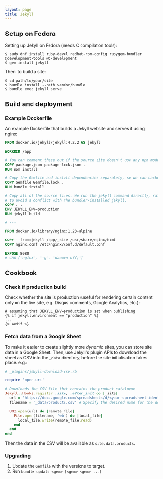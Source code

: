 ```yaml
---
layout: page
title: Jekyll
---
```


## Setup on Fedora

Setting up Jekyll on Fedora (needs C compilation tools):

    $ sudo dnf install ruby-devel redhat-rpm-config rubygem-bundler @development-tools @c-development
    $ gem install jekyll

Then, to build a site:

    $ cd path/to/your/site
    $ bundle install --path vendor/bundle
    $ bundle exec jekyll serve

## Build and deployment

### Example Dockerfile 

An example Dockerfile that builds a Jekyll website and serves it using nginx:

```dockerfile
FROM docker.io/jekyll/jekyll:4.2.2 AS jekyll

WORKDIR /app

# You can comment these out if the source site doesn't use any npm modules
COPY package.json package-lock.json .
RUN npm install

# Copy the Gemfile and install dependencies separately, so we can cache them
COPY Gemfile Gemfile.lock .
RUN bundle install

# Copy all of the source files. We run the jekyll command directly, rather than
# to avoid a conflict with the bundler-installed jekyll.
COPY . .
ENV JEKYLL_ENV=production
RUN jekyll build

# ---

FROM docker.io/library/nginx:1.23-alpine

COPY --from=jekyll /app/_site /usr/share/nginx/html
COPY nginx.conf /etc/nginx/conf.d/default.conf

EXPOSE 8080
# CMD ["nginx", "-g", "daemon off;"]
``````

## Cookbook

### Check if production build

Check whether the site is production (useful for rendering certain content only on the live site, e.g. Disqus comments, Google Analytics, etc.):

    # assuming that JEKYLL_ENV=production is set when publishing
    {% if jekyll.environment == "production" %}
    ...
    {% endif %}

### Fetch data from a Google Sheet

To make it easier to create slightly more _dynamic_ sites, you can store site data in a Google Sheet. Then, use Jekyll's plugin APIs to download the sheet as CSV into the `_data` directory, before the site initialisation takes place. e.g.:

```ruby
# _plugins/jekyll-download-csv.rb

require 'open-uri'

# Downloads the CSV file that contains the product catalogue
Jekyll::Hooks.register :site, :after_init do |_site|
  url = 'https://docs.google.com/spreadsheets/d/<your-spreadsheet-identifier>/export?exportFormat=csv'
  filename = '_data/products.csv' # Specify the desired name for the downloaded file

  URI.open(url) do |remote_file|
    File.open(filename, 'wb') do |local_file|
      local_file.write(remote_file.read)
    end
  end
end
```

Then the data in the CSV will be available as `site.data.products`.


### Upgrading

1.  Update the `Gemfile` with the versions to target.
2.  Run `bundle update <gem> [<gem> <gem> ...]`
